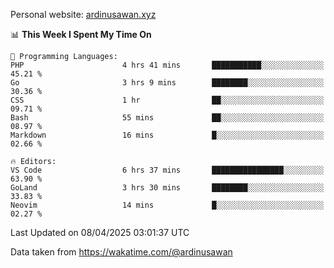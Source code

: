 Personal website: [ardinusawan.xyz](https://ardinusawan.xyz)

<!--START_SECTION:waka-->
📊 **This Week I Spent My Time On** 

```text
💬 Programming Languages: 
PHP                      4 hrs 41 mins       ███████████░░░░░░░░░░░░░░   45.21 % 
Go                       3 hrs 9 mins        ████████░░░░░░░░░░░░░░░░░   30.36 % 
CSS                      1 hr                ██░░░░░░░░░░░░░░░░░░░░░░░   09.71 % 
Bash                     55 mins             ██░░░░░░░░░░░░░░░░░░░░░░░   08.97 % 
Markdown                 16 mins             █░░░░░░░░░░░░░░░░░░░░░░░░   02.66 % 

🔥 Editors: 
VS Code                  6 hrs 37 mins       ████████████████░░░░░░░░░   63.90 % 
GoLand                   3 hrs 30 mins       ████████░░░░░░░░░░░░░░░░░   33.83 % 
Neovim                   14 mins             █░░░░░░░░░░░░░░░░░░░░░░░░   02.27 % 
```


 Last Updated on 08/04/2025 03:01:37 UTC
<!--END_SECTION:waka-->
Data taken from https://wakatime.com/@ardinusawan
